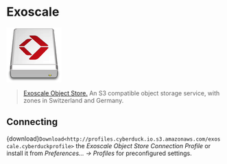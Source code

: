 Exoscale
====

![Exoscale Drive Icon](_images/exoscale.png)

> [Exoscale Object Store.](https://www.exoscale.com/object-storage/) An S3 compatible object storage service, with zones in Switzerland and Germany.

## Connecting

{download}`Download<http://profiles.cyberduck.io.s3.amazonaws.com/exoscale.cyberduckprofile>` the *Exoscale Object Store Connection Profile* or install it from *Preferences… → Profiles* for preconfigured settings.